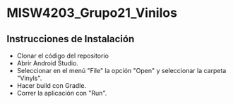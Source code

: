 # MISW4203_Grupo21_Vinilos

## Instrucciones de Instalación

* Clonar el código del repositorio
* Abrir Android Studio.
* Seleccionar en el menú "File" la opción "Open" y seleccionar la carpeta "Vinyls".
* Hacer build con Gradle. 
* Correr la aplicación con "Run".
